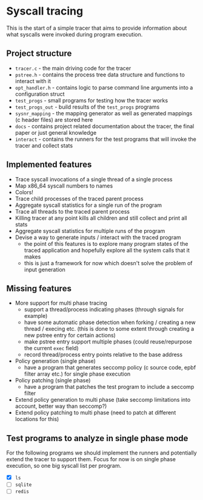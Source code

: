 # Syscall tracing
This is the start of a simple tracer that aims to provide information about what syscalls were invoked during program execution.

## Project structure
* `tracer.c` - the main driving code for the tracer
* `pstree.h` - contains the process tree data structure and functions to interact with it
* `opt_handler.h` - contains logic to parse command line arguments into a configuration struct
* `test_progs` - small programs for testing how the tracer works
* `test_progs_out` - build results of the `test_progs` programs
* `sysnr_mapping` - the mapping generator as well as generated mappings (c header files) are stored here
* `docs` - contains project related documentation about the tracer, the final paper or just general knowledge
* `interact` - contains the runners for the test programs that will invoke the tracer and collect stats

## Implemented features
* Trace syscall invocations of a single thread of a single process
* Map x86_64 syscall numbers to names
* Colors!
* Trace child processes of the traced parent process
* Aggregate syscall statistics for a single run of the program
* Trace all threads to the traced parent process
* Killing tracer at any point kills all children and still collect and print all stats
* Aggregate syscall statistics for multiple runs of the program
* Devise a way to generate inputs / interact with the traced program
    - the point of this features is to explore many program states of the traced application and hopefully explore all the system calls that it makes
    - this is just a framework for now which doesn't solve the problem of input generation

## Missing features
* More support for multi phase tracing
    - support a thread/process indicating phases (through signals for example)
    - have some automatic phase detection when forking / creating a new thread / execing etc. (this is done to some extent through creating a new pstree entry for certain actions)
    - make pstree entry support multiple phases (could reuse/repurpose the current `exec` field)
    - record thread/process entry points relative to the base address
* Policy generation (single phase)
    - have a program that generates seccomp policy (c source code, epbf filter array etc.) for single phase execution
* Policy patching (single phase)
    - have a program that patches the test program to include a seccomp filter
* Extend policy generation to multi phase (take seccomp limitations into account, better way than seccomp?)
* Extend policy patching to multi phase (need to patch at different locations for this)

## Test programs to analyze in single phase mode
For the following programs we should implement the runners and potentially extend the tracer to support them.
Focus for now is on single phase execution, so one big syscall list per program.
- [x] `ls`
- [ ] `sqlite`
- [ ] `redis`

